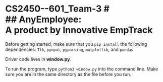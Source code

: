 # CS2450--601_Team-3 # </br>## AnyEmployee:<br/>A product by Innovative EmpTrack
Before getting started, make sure that you `pip install` the following dependencies: `Ttk`, `pynput`, `pyparsing`, `matplotlib`, and `pandas`

Driver code lives in **window.py**.

To run the program, type `python3 window.py` into the command line. Make sure you are in the same directory as the file before you run.

